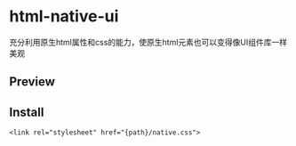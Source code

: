 # html-native-ui
充分利用原生html属性和css的能力，使原生html元素也可以变得像UI组件库一样美观

## Preview

## Install

```
<link rel="stylesheet" href="{path}/native.css">
```